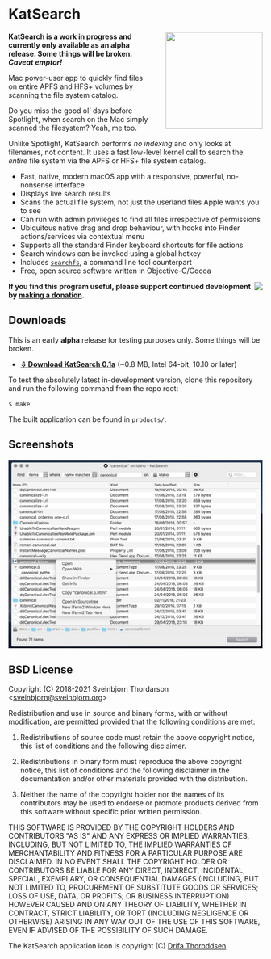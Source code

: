 # KatSearch

<img src="icon.png" width="192" height="192" align="right" style="float: right; margin-left: 30px; margin-bottom:20px;">

**KatSearch is a work in progress and currently only available as an alpha release. Some things will be broken. _Caveat emptor!_**

Mac power-user app to quickly find files on entire APFS and HFS+ volumes by scanning the file system catalog.

Do you miss the good ol’ days before Spotlight, when search on the Mac simply scanned the filesystem? Yeah, me too.

Unlike Spotlight, KatSearch performs *no indexing* and only looks at filenames, not content. It uses a fast low-level kernel call to search the *entire* file system via the APFS or HFS+ file system catalog.

* Fast, native, modern macOS app with a responsive, powerful, no-nonsense interface
* Displays live search results
* Scans the actual file system, not just the userland files Apple wants you to see
* Can run with admin privileges to find all files irrespective of permissions
* Ubiquitous native drag and drop behaviour, with hooks into Finder actions/services via contextual menu
* Supports all the standard Finder keyboard shortcuts for file actions
* Search windows can be invoked using a global hotkey
* Includes [`searchfs`](https://github.com/sveinbjornt/searchfs), a command line tool counterpart
* Free, open source software written in Objective-C/Cocoa

<a href="https://www.paypal.com/cgi-bin/webscr?cmd=_s-xclick&hosted_button_id=BDT58J7HYKAEE"><img align="right" src="https://www.paypalobjects.com/WEBSCR-640-20110306-1/en_US/i/btn/btn_donate_LG.gif" ></a>

**If you find this program useful, please support continued development by [making a donation](https://sveinbjorn.org/donations).**

## Downloads

This is an early **alpha** release for testing purposes only. Some things will be broken.

*  **[⇩ Download KatSearch 0.1a](https://sveinbjorn.org/files/software/katsearch.zip)** (~0.8 MB, Intel 64-bit, 10.10 or later)

To test the absolutely latest in-development version, clone this repository and run the following command from the repo root:

```
$ make
```

The built application can be found in  `products/`.

## Screenshots

<img src="screenshots/katsearch_screenshot1.jpg" align="center">

## BSD License 

Copyright (C) 2018-2021 Sveinbjorn Thordarson &lt;<a href="mailto:">sveinbjorn@sveinbjorn.org</a>&gt;

Redistribution and use in source and binary forms, with or without modification,
are permitted provided that the following conditions are met:

1. Redistributions of source code must retain the above copyright notice, this
list of conditions and the following disclaimer.

2. Redistributions in binary form must reproduce the above copyright notice, this
list of conditions and the following disclaimer in the documentation and/or other
materials provided with the distribution.

3. Neither the name of the copyright holder nor the names of its contributors may
be used to endorse or promote products derived from this software without specific
prior written permission.

THIS SOFTWARE IS PROVIDED BY THE COPYRIGHT HOLDERS AND CONTRIBUTORS "AS IS" AND
ANY EXPRESS OR IMPLIED WARRANTIES, INCLUDING, BUT NOT LIMITED TO, THE IMPLIED
WARRANTIES OF MERCHANTABILITY AND FITNESS FOR A PARTICULAR PURPOSE ARE DISCLAIMED.
IN NO EVENT SHALL THE COPYRIGHT HOLDER OR CONTRIBUTORS BE LIABLE FOR ANY DIRECT,
INDIRECT, INCIDENTAL, SPECIAL, EXEMPLARY, OR CONSEQUENTIAL DAMAGES (INCLUDING, BUT
NOT LIMITED TO, PROCUREMENT OF SUBSTITUTE GOODS OR SERVICES; LOSS OF USE, DATA, OR
PROFITS; OR BUSINESS INTERRUPTION) HOWEVER CAUSED AND ON ANY THEORY OF LIABILITY,
WHETHER IN CONTRACT, STRICT LIABILITY, OR TORT (INCLUDING NEGLIGENCE OR OTHERWISE)
ARISING IN ANY WAY OUT OF THE USE OF THIS SOFTWARE, EVEN IF ADVISED OF THE
POSSIBILITY OF SUCH DAMAGE.

The KatSearch application icon is copyright (C) [Drífa Thoroddsen](https://drifaliftora.is).

